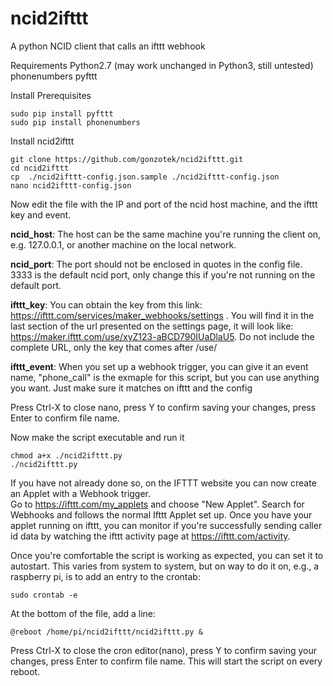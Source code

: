 # ncid2ifttt
A python NCID client that calls an ifttt webhook

Requirements
Python2.7 (may work unchanged in Python3, still untested)
phonenumbers
pyfttt

Install Prerequisites 
```shell
sudo pip install pyfttt
sudo pip install phonenumbers
```
Install ncid2ifttt
```shell
git clone https://github.com/gonzotek/ncid2ifttt.git
cd ncid2ifttt
cp  ./ncid2ifttt-config.json.sample ./ncid2ifttt-config.json
nano ncid2ifttt-config.json
```

Now edit the file with the IP and port of the ncid host machine, and the ifttt key and event. 

**ncid_host**: The host can be the same machine you're running the client on, e.g. 127.0.0.1, or another machine on the local network.

**ncid_port**: The port should not be enclosed in quotes in the config file. 3333 is the default ncid port, only change this if you're not running on the default port.

**ifttt_key**: You can obtain the key from this link: https://ifttt.com/services/maker_webhooks/settings .  You will find it in the last section of the url presented on the settings page, it will look like: https://maker.ifttt.com/use/xyZ123-aBCD790IUaDlaU5.  Do not include the complete URL, only the key that comes after /use/

**ifttt_event**: When you set up a webhook trigger, you can give it an event name, "phone_call" is the exmaple for this script, but you can use anything you want.  Just make sure it matches on ifttt and the config

Press Ctrl-X to close nano, press Y to confirm saving your changes, press Enter to confirm file name.

Now make the script executable and run it
```shell
chmod a+x ./ncid2ifttt.py
./ncid2ifttt.py
```

If you have not already done so, on the IFTTT website you can now create an Applet with a Webhook trigger.  
Go to https://ifttt.com/my_applets and choose "New Applet".  Search for Webhooks and follows the normal Ifttt Applet set up.
Once you have your applet running on ifttt, you can monitor if you're successfully sending caller id data by watching the ifttt activity page at https://ifttt.com/activity.  

Once you're comfortable the script is working as expected, you can set it to autostart.  This varies from system to system, but on way to do it on, e.g., a raspberry pi, is to add an entry to the crontab:
```shell
sudo crontab -e
```
At the bottom of the file, add a line:
```
@reboot /home/pi/ncid2ifttt/ncid2ifttt.py &
```
Press Ctrl-X to close the cron editor(nano), press Y to confirm saving your changes, press Enter to confirm file name.
This will start the script on every reboot.
